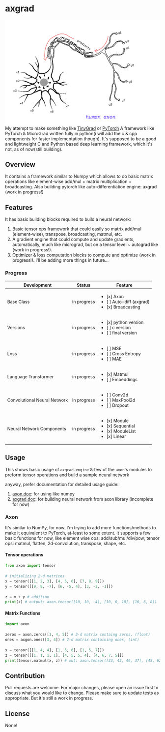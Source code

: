 # axgrad
![axon.jpg](https://github.com/shivendrra/axgrad/blob/main/axon.jpg)
My attempt to make something like [TinyGrad](https://github.com/tinygrad/tinygrad) or [PyTorch](https://github.com/pytorch/pytorch)
A framework like PyTorch & MicroGrad written fully in python(i will add the c & cpp components for faster implementation though).
It's supposed to be a good and lightweight C and Python based deep learning framework, which it's not, as of now(still building).

## Overview
It contains a framework similar to Numpy which allows to do basic matrix operations like element-wise add/mul + matrix multiplication + broadcasting. Also building pytorch like auto-differentiation engine: axgrad (work in progress!)

## Features
It has basic building blocks required to build a neural network:
1. Basic tensor ops framework that could easily so matrix add/mul (element-wise), transpose, broadcasting, matmul, etc.
2. A gradient engine that could compute and update gradients, automatically, much like micrograd, but on a tensor level ~ autograd like (work in progress!).
3. Optimizer & loss computation blocks to compute and optimize (work in progress!).
i'll be adding more things in future...

### Progress

| Development                  | Status      | Feature                                                                |
| ---------------------------- | ----------- | ---------------------------------------------------------------------- |
| Base Class                   | in progress | <ul><li>[x] Axon</li><li>[ ] Auto-diff (axgrad)</li><li>[x] Broadcasting</li></ul>                 |
| Versions                         | in progress | <ul><li>[x] python version</li><li>[ ] c version</li><li>[ ] final version</li></ul>    |
| Loss                         | in progress | <ul><li>[ ] MSE</li><li>[ ] Cross Entropy</li><li>[ ] MAE</li></ul>    |
| Language Transformer | in progress    | <ul><li>[x] Matmul</li><li>[ ] Embeddings</li></ul> |
| Convolutional Neural Network | in progress    | <ul><li>[ ] Conv2d</li><li>[ ] MaxPool2d</li><li>[ ] Dropout</li></ul> |
| Neural Network Components                  | in progress | <ul><li>[x] Module</li><li>[x] Sequential</li><li>[x] ModuleList</li><li>[x] Linear</li></ul>

## Usage
This shows basic usage of `axgrad.engine` & few of the `axon`'s modules to preform tensor operations and build a sample neural network

anyway, prefer documentation for detailed usage guide:
1. [axon.doc](https://github.com/shivendrra/axgrad/blob/main/docs/axonDoc.md): for using like numpy
2. [axgrad.doc](https://github.com/shivendrra/axgrad/blob/main/docs/axgradDoc.md): for building neural network from axon library (incomplete for now)

### Axon
It's similar to NumPy, for now. I'm trying to add more functions/methods to make it equivalent to PyTorch, at-least to some extent. It supports a few basic functions for now, like element wise ops: add/sub/mul/div/pow; tensor ops: matmul, flatten, 2d-convolution, transpose, shape, etc.

#### Tensor operations
```python
from axon import tensor

# initializing 2-d matrices
x = tensor([[1, 2, 3], [4, 5, 6], [7, 8, 9]])
y = tensor([[9, 8, -7], [6, -5, 4], [3, -2, -1]])

z = x + y # addition
print(z) # output: axon.tensor([10, 10, -4], [10, 0, 10], [10, 6, 8])
```

#### Matrix Functions
```python
import axon

zeros = axon.zeros([1, 4, 5]) # 3-d matrix containg zeros, (float)
ones = axgon.ones([3, 4]) # 2-d matrix containing ones, (int)

x = tensor([[1, 4, 4], [1, 5, 6], [1, 5, 7]])
z = tensor([[1, 1, 1, 1], [4, 5, 5, 4], [4, 6, 7, 5]])
print(tensor.matmul(x, z)) # out: axon.tensor([33, 45, 49, 37], [45, 62, 68, 51], [49, 68, 75, 56])
```

## Contribution
Pull requests are welcome. For major changes, please open an issue first to discuss what you would like to change.
Please make sure to update tests as appropriate. But it's still a work in progress.
## License
None!